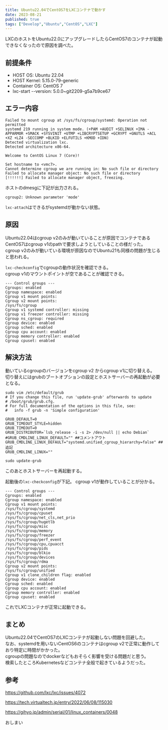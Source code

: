 ```yaml
---
title: Ubuntu22.04でCentOS7をLXCコンテナで動かす
date: 2023-08-21
published: true
tags: ["Develop","Ubuntu","CentOS","LXC"]
---
```


LXCのホストをUbuntu22.0にアップグレードしたらCentOS7のコンテナが起動できなくなったので原因を調べた。

## 前提条件

- HOST OS: Ubuntu 22.04
- HOST Kernel: 5.15.0-79-generic
- Container OS: CentOS 7
- lxc-start --version: 5.0.0~git2209-g5a7b9ce67

## エラー内容

```shell
Failed to mount cgroup at /sys/fs/cgroup/systemd: Operation not permitted
systemd 219 running in system mode. (+PAM +AUDIT +SELINUX +IMA -APPARMOR +SMACK +SYSVINIT +UTMP +LIBCRYPTSETUP +GCRYPT +GNUTLS +ACL +XZ +LZ4 -SECCOMP +BLKID +ELFUTILS +KMOD +IDN)
Detected virtualization lxc.
Detected architecture x86-64.

Welcome to CentOS Linux 7 (Core)!

Set hostname to <vmc7>.
Cannot determine cgroup we are running in: No such file or directory
Failed to allocate manager object: No such file or directory
[!!!!!!] Failed to allocate manager object, freezing.
```

ホストのdmesgに下記が出力される。

```shell
cgroup2: Unknown parameter 'mode'
```

`lxc-attach`はできるがsystemdが動かない状態。

## 原因

Ubuntu22.04はcgroup v2のみが動いていることが原因でコンテナであるCentOS7はcgroup v1のpathで要求しようとしていることの様だった。  
cgroup v2のみが動いている環境が原因なのでUbuntu21も同様の問題が生じると思われる。  

`lxc-checkconfig`でcgroupの動作状況を確認できる。  
cgroup v1のマウントポイントが空であることが確認できる。

```shell
--- Control groups ---
Cgroups: enabled
Cgroup namespace: enabled
Cgroup v1 mount points:
Cgroup v2 mount points:
/sys/fs/cgroup
Cgroup v1 systemd controller: missing
Cgroup v1 freezer controller: missing
Cgroup ns_cgroup: required
Cgroup device: enabled
Cgroup sched: enabled
Cgroup cpu account: enabled
Cgroup memory controller: enabled
Cgroup cpuset: enabled
```

## 解決方法

動いているcgroupのバージョンをcgroup v2 からcgroup v1に切り替える。  
切り替えにはgrubのブートオプションの設定とホストサーバーの再起動が必要となる。

```shell
sudo vim /etc/default/grub
# If you change this file, run 'update-grub' afterwards to update
# /boot/grub/grub.cfg.
# For full documentation of the options in this file, see:
#   info -f grub -n 'Simple configuration'

GRUB_DEFAULT=0
GRUB_TIMEOUT_STYLE=hidden
GRUB_TIMEOUT=0
GRUB_DISTRIBUTOR=`lsb_release -i -s 2> /dev/null || echo Debian`
#GRUB_CMDLINE_LINUX_DEFAULT="" ##コメントアウト
GRUB_CMDLINE_LINUX_DEFAULT="systemd.unified_cgroup_hierarchy=false" ##追記
GRUB_CMDLINE_LINUX=""
```

```shell
sudo update-grub
```

このあとホストサーバーを再起動する。

起動後の`lxc-checkconfig`が下記。
cgroup v1が動作していることが分かる。

```shell
--- Control groups ---
Cgroups: enabled
Cgroup namespace: enabled
Cgroup v1 mount points:
/sys/fs/cgroup/systemd
/sys/fs/cgroup/cpuset
/sys/fs/cgroup/net_cls,net_prio
/sys/fs/cgroup/hugetlb
/sys/fs/cgroup/misc
/sys/fs/cgroup/memory
/sys/fs/cgroup/freezer
/sys/fs/cgroup/perf_event
/sys/fs/cgroup/cpu,cpuacct
/sys/fs/cgroup/pids
/sys/fs/cgroup/blkio
/sys/fs/cgroup/devices
/sys/fs/cgroup/rdma
Cgroup v2 mount points:
/sys/fs/cgroup/unified
Cgroup v1 clone_children flag: enabled
Cgroup device: enabled
Cgroup sched: enabled
Cgroup cpu account: enabled
Cgroup memory controller: enabled
Cgroup cpuset: enabled
```

これでLXCコンテナが正常に起動できる。

## まとめ

Ubuntu22.04でCentOS7のLXCコンテナが起動しない問題を回避した。  
なお、systemdを用いないCentOS6のコンテナはcgroup v2で正常に動作しており特定に時間がかかった。  
cgroupの問題なのでdockerなどもおそらく影響を受ける問題だと思う。  
検索したところKubernetesなどコンテナ全般で起きているようだった。  

## 参考

https://github.com/lxc/lxc/issues/4072

https://tech.virtualtech.jp/entry/2022/06/08/115030

https://gihyo.jp/admin/serial/01/linux_containers/0048

おしまい